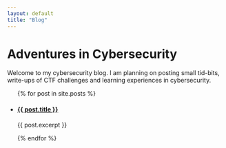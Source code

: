 ```yaml
---
layout: default
title: "Blog"
---
```


# Adventures in Cybersecurity

Welcome to my cybersecurity blog. I am planning on posting small tid-bits, write-ups of CTF challenges and learning experiences in cybersecurity.

<ul>
  {% for post in site.posts %}
    <li>
      <h4><a href="{{ post.url | relative_url }}">{{ post.title }}</a></h4>
      <p>{{ post.excerpt }}</p>
    </li>
  {% endfor %}
</ul>

